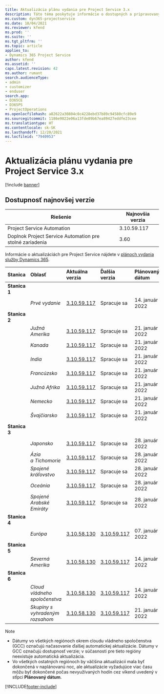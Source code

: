 ```yaml
---
title: Aktualizácia plánu vydania pre Project Service 3.x
description: Táto téma poskytuje informácie o dostupných a pripravovaných vydaniach aplikácie Dynamics 365 Project Service Automation.
ms.custom: dyn365-projectservice
ms.date: 10/04/2021
ms.reviewer: kfend
ms.prod: ''
ms.suite: ''
ms.tgt_pltfrm: ''
ms.topic: article
applies_to:
- Dynamics 365 Project Service
author: kfend
ms.assetid: ''
caps.latest.revision: 42
ms.author: rumant
search.audienceType:
- admin
- customizer
- enduser
search.app:
- D365CE
- D365PS
- ProjectOperations
ms.openlocfilehash: a82622a30804c0c4228ebd37b89c94580cfc89e9
ms.sourcegitcommit: 1186e9822e06a13fde89b67ea89427eddfe23cee
ms.translationtype: HT
ms.contentlocale: sk-SK
ms.lasthandoff: 12/20/2021
ms.locfileid: "7940953"
---
```

# <a name="update-release-schedule-for-project-service-3x"></a>Aktualizácia plánu vydania pre Project Service 3.x

[!include [banner](../includes/psa-now-project-operations.md)]

## <a name="latest-version-availability"></a>Dostupnosť najnovšej verzie

| Riešenie  | Najnovšia verzia |
|-------|----|
| Project Service Automation    | 3.10.59.117 |
| Doplnok Project Service Automation pre stolné zariadenia                | 3.60          |

Informácie o aktualizáciách pre Project Service nájdete v [plánoch vydania služby Dynamics 365](/dynamics365/release-plans/). 

| Stanica  | Oblasť | Aktuálna verzia | Ďalšia verzia |  Plánovaný dátum
| :---   | :---   | :---   | :---   |:---   |         
|<strong>Stanica 1</strong> | |  |  | |
| | <i>Prvé vydanie</i> | [3.10.59.117](whats-new-ur-38.md) | Spracuje sa | 14. január 2022
|<strong>Stanica 2</strong> | |  |  | |
| | <i>Južná Amerika</i> | [3.10.59.117](whats-new-ur-38.md) | Spracuje sa | 21. január 2022
| | <i>Kanada</i> | [3.10.59.117](whats-new-ur-38.md) | Spracuje sa | 21. január 2022
| | <i>India</i> | [3.10.59.117](whats-new-ur-38.md) | Spracuje sa | 21. január 2022
| | <i>Francúzsko</i> | [3.10.59.117](whats-new-ur-38.md) | Spracuje sa | 21. január 2022
| | <i>Južná Afrika</i> | [3.10.59.117](whats-new-ur-38.md) | Spracuje sa | 21. január 2022
| | <i>Nemecko</i> | [3.10.59.117](whats-new-ur-38.md) | Spracuje sa | 21. január 2022
| | <i>Švajčiarsko</i> | [3.10.59.117](whats-new-ur-38.md) | Spracuje sa | 21. január 2022
|<strong>Stanica 3</strong> | |  |  | |
| | <i>Japonsko</i> | [3.10.59.117](whats-new-ur-38.md) | Spracuje sa | 28. január 2022
| | <i>Ázia a Tichomorie</i> | [3.10.59.117](whats-new-ur-38.md) | Spracuje sa | 28. január 2022
| | <i>Spojené kráľovstvo</i> | [3.10.59.117](whats-new-ur-38.md) | Spracuje sa | 28. január 2022
| | <i>Oceánia</i> | [3.10.59.117](whats-new-ur-38.md) | Spracuje sa | 28. január 2022
| | <i>Spojené Arabské Emiráty</i> | [3.10.59.117](whats-new-ur-38.md) | Spracuje sa | 28. január 2022
|<strong>Stanica 4</strong> | |  |  | |
| | <i>Európa</i> | [3.10.58.130](whats-new-ur-37-5.md) | [3.10.59.117](whats-new-ur-38.md) | 07. január 2022
|<strong>Stanica 5</strong> | |  |  | |
| | <i>Severná Amerika</i> | [3.10.58.130](whats-new-ur-37-5.md) | [3.10.59.117](whats-new-ur-38.md) | 14. január 2022
|<strong>Stanica 6</strong> | |  |  | |
| | <i>Cloud vládneho spoločenstva</i> | [3.10.58.130](whats-new-ur-37-5.md) | [3.10.59.117](whats-new-ur-38.md) | 14. január 2022
| | <i>Skupiny s vyhradeným rozsahom</i> | [3.10.58.130](whats-new-ur-37-5.md) | [3.10.59.117](whats-new-ur-38.md) | 21. január 2022



>[!Note]
> - Dátumy vo všetkých regiónoch okrem cloudu vládneho spoločenstva (GCC) označujú načasovanie ďalšej automatickej aktualizácie. Dátumy v GCC označujú dostupnosť verzie; v súčasnosti pre tieto regióny neexistuje automatická aktualizácia.
> - Vo všetkých ostatných regiónoch by väčšina aktualizácií mala byť dokončená v naplánovanú noc, ale aktualizácie vyžadujúce viac času môžu byť dokončené počas nevyužívaných hodín cez víkend uvedený v stĺpci **Plánovaný dátum**.


[!INCLUDE[footer-include](../includes/footer-banner.md)]
